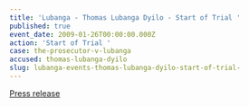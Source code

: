 ```yaml
---
title: 'Lubanga - Thomas Lubanga Dyilo - Start of Trial '
published: true
event_date: 2009-01-26T00:00:00.000Z
action: 'Start of Trial '
case: the-prosecutor-v-lubanga
accused: thomas-lubanga-dyilo
slug: lubanga-events-thomas-lubanga-dyilo-start-of-trial-
---
```



[Press release](https://www.icc-cpi.int/pages/item.aspx?name=launch%20of%20the%20information%20campaign%20on%20the%20opening%20of%20the%20trial%20of%20thomas%20lu)